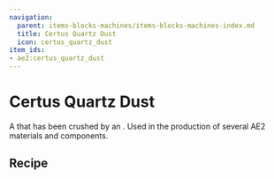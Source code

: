 ```yaml
---
navigation:
  parent: items-blocks-machines/items-blocks-machines-index.md
  title: Certus Quartz Dust
  icon: certus_quartz_dust
item_ids:
- ae2:certus_quartz_dust
---
```


# Certus Quartz Dust

<ItemImage id="certus_quartz_dust" scale="4" />

A <ItemLink id="certus_quartz_crystal" /> that has been crushed by an <ItemLink id="inscriber" />. Used in the production of
several AE2 materials and components.

## Recipe

<RecipeFor id="certus_quartz_dust" />
